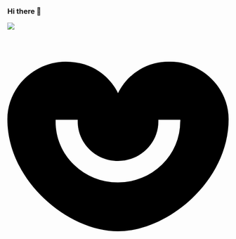 ### Hi there 👋

<!--
**gyxii/gyxii** is a ✨ _special_ ✨ repository because its `README.md` (this file) appears on your GitHub profile.

Here are some ideas to get you started:

- 🔭 I’m currently working on ...
- 🌱 I’m currently learning ...
- 👯 I’m looking to collaborate on ...
- 🤔 I’m looking for help with ...
- 💬 Ask me about ...
- 📫 How to reach me: ...
- 😄 Pronouns: ...
- ⚡ Fun fact: ...
-->


<a href="버튼을 눌렀을 때 이동할 링크" target="_blank"><img src="https://img.shields.io/badge/뱃지레이블-배경색?style=뱃지모양&logo=로고&logoColor=로고색상"/></a>

<svg role="img" viewBox="0 0 24 24" xmlns="http://www.w3.org/2000/svg"><title>Badoo</title><path d="M17.68 2.809c3.392 0 6.32 2.788 6.32 6.228 0 6.71-6.6 12.158-12 12.158S0 15.748 0 9.037c0-3.44 2.928-6.228 6.32-6.228 4.128 0 5.578 3.179 5.68 3.411a6.079 6.079 0 0 1 5.67-3.411zm1.078 6.488V9.11h-2.38v.186c0 2.352-1.97 4.276-4.378 4.276-2.417 0-4.369-1.924-4.369-4.276V9.11H5.233v.186c0 1.766.697 3.42 1.98 4.666a6.795 6.795 0 0 0 4.778 1.933 6.797 6.797 0 0 0 4.777-1.933 6.488 6.488 0 0 0 1.98-4.666Z"/></svg>
